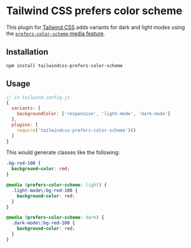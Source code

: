 # Tailwind CSS prefers color scheme

This plugin for [Tailwind CSS](https://tailwindcss.com) adds variants for dark and light modes using the [`prefers-color-scheme` media feature](https://developer.mozilla.org/en-US/docs/Web/CSS/@media/prefers-color-scheme).

## Installation

    npm install tailwindcss-prefers-color-scheme

## Usage

```js
// in tailwind.config.js
{
  variants: [
    backgroundColor: ['responsive', 'light-mode', 'dark-mode']
  ],
  plugins: [
    require('tailwindcss-prefers-color-scheme')()
  ]
}
```

This would generate classes like the following:

```css
.bg-red-100 {
  background-color: red;
}

@media (prefers-color-scheme: light) {
  .light-mode\:bg-red-100 {
    background-color: red;
  }
}

@media (prefers-color-scheme: dark) {
  .dark-mode\:bg-red-100 {
    background-color: red;
  }
}
```
